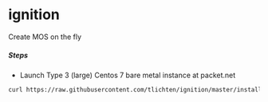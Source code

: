 # ignition

Create MOS on the fly

##### Steps
- Launch Type 3 (large) Centos 7 bare metal instance at packet.net
```bash
curl https://raw.githubusercontent.com/tlichten/ignition/master/install.sh | sh
```
